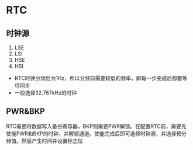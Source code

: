 # RTC
## 时钟源
1. LSE
2. LSI
3. HSE
4. HSI
- RTC时钟分频后为1Hz，所以分频前需要较低的频率，即每一步完成后都要等待同步
- 一般选择32.767kHz的时钟
## PWR&BKP
RTC需要将数据写入备份寄存器，BKP则需要PWR解锁。在配置RTC前，需要先使能PWR和BKP的时钟，并解锁通道。使能完成后即可选择时钟源，并选择预分频值。然后产生时间并设置标志位
